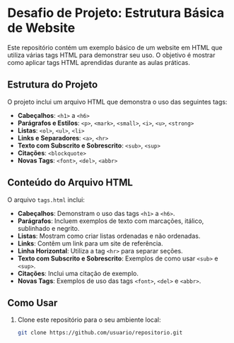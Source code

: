 # Desafio de Projeto: Estrutura Básica de Website

Este repositório contém um exemplo básico de um website em HTML que utiliza várias tags HTML para demonstrar seu uso. O objetivo é mostrar como aplicar tags HTML aprendidas durante as aulas práticas.

## Estrutura do Projeto

O projeto inclui um arquivo HTML que demonstra o uso das seguintes tags:

- **Cabeçalhos**: `<h1>` a `<h6>`
- **Parágrafos e Estilos**: `<p>`, `<mark>`, `<small>`, `<i>`, `<u>`, `<strong>`
- **Listas**: `<ol>`, `<ul>`, `<li>`
- **Links e Separadores**: `<a>`, `<hr>`
- **Texto com Subscrito e Sobrescrito**: `<sub>`, `<sup>`
- **Citações**: `<blockquote>`
- **Novas Tags**: `<font>`, `<del>`, `<abbr>`

## Conteúdo do Arquivo HTML

O arquivo `tags.html` inclui:

- **Cabeçalhos**: Demonstram o uso das tags `<h1>` a `<h6>`.
- **Parágrafos**: Incluem exemplos de texto com marcações, itálico, sublinhado e negrito.
- **Listas**: Mostram como criar listas ordenadas e não ordenadas.
- **Links**: Contêm um link para um site de referência.
- **Linha Horizontal**: Utiliza a tag `<hr>` para separar seções.
- **Texto com Subscrito e Sobrescrito**: Exemplos de como usar `<sub>` e `<sup>`.
- **Citações**: Inclui uma citação de exemplo.
- **Novas Tags**: Exemplos de uso das tags `<font>`, `<del>` e `<abbr>`.

## Como Usar

1. Clone este repositório para o seu ambiente local:

   ```bash
   git clone https://github.com/usuario/repositorio.git
